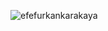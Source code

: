  
<p align="left"> <img src="https://komarev.com/ghpvc/?username=efefurkankarakaya&label=Profile%20views&color=4287f5&style=flat" alt="efefurkankarakaya" /> </p>


<!-- <div align="center">
   <img src="https://discord.com/assets/559c3311dcdb3f23b7fb745559207db9.svg" width="200" />
</div> -->
